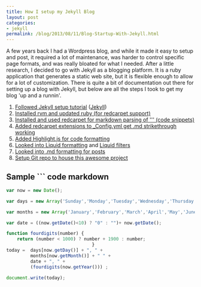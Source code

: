 ```yaml
---
title: How I setup my Jekyll Blog
layout: post
categories:
- jekyll
permalink: /blog/2013/08/11/Blog-Startup-With-Jekyll.html
---
```

A few years back I had a Wordpress blog, and while it made it easy to setup and post, it required a lot of maintenance, was harder to control specific page formats, and was really bloated for what I needed. After a little research, I decided to go with Jekyll as a blogging platform. It is a ruby application that generates a static web site, but it is flexible enough to allow for a lot of customization. There is quite a bit of documentation out there for setting up a blog with Jekyll, but below are all the steps I took to get my blog 'up and a runnin'.

1. [Followed Jekyll setup tutorial](http://www.andrewmunsell.com/tutorials/jekyll-by-example/index.html) ([Jekyll](http://jekyllrb.com/))
1. [Installed rvm and updated ruby (for redcarpet support)](http://stackoverflow.com/questions/3696564/how-to-update-ruby-to-1-9-x-on-mac)
1. [Installed and used redcarpet for markdown parsing of ''' (code snippets)](https://github.com/vmg/redcarpet)
1. [Added redcarpet extensions to _Config.yml get .md strikethrough working](http://stackoverflow.com/questions/13464590/github-flavored-markdown-and-pygments-highlighting-in-jekyll)
1. [Added Highlight.js for code formatting](http://softwaremaniacs.org/soft/highlight/en/)
1. [Looked into Liquid formatting](https://github.com/Shopify/liquid/wiki/Liquid-for-Designers) and [Liquid filters](http://liquid.rubyforge.org/classes/Liquid/StandardFilters.html#M000012)
1. [Looked into .md formatting for posts](https://github.com/adam-p/markdown-here/wiki/Markdown-Cheatsheet) 
1. [Setup Git repo to house this awesome project](https://github.com/ssawchenko/jekyllblog)

## Sample ``` code markdown 
```javascript
var now = new Date();

var days = new Array('Sunday','Monday','Tuesday','Wednesday','Thursday','Friday','Saturday');

var months = new Array('January','February','March','April','May','June','July','August','September','October','November','December');

var date = ((now.getDate()<10) ? "0" : "")+ now.getDate();

function fourdigits(number)	{
	return (number < 1000) ? number + 1900 : number;
								}
today =  days[now.getDay()] + ", " +
         months[now.getMonth()] + " " +
         date + ", " +
         (fourdigits(now.getYear())) ;

document.write(today);
```